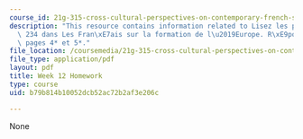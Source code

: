 ```yaml
---
course_id: 21g-315-cross-cultural-perspectives-on-contemporary-french-society-fall-2011
description: "This resource contains information related to Lisez les pages 228 \xE0\
  \ 234 dans Les Fran\xE7ais sur la formation de l\u2019Europe. R\xE9pondez aux questions\
  \ pages 4* et 5*."
file_location: /coursemedia/21g-315-cross-cultural-perspectives-on-contemporary-french-society-fall-2011/b79b814b10052dcb52ac72b2af3e206c_MIT21G_315F11_hmkwk12.pdf
file_type: application/pdf
layout: pdf
title: Week 12 Homework
type: course
uid: b79b814b10052dcb52ac72b2af3e206c

---
```

None